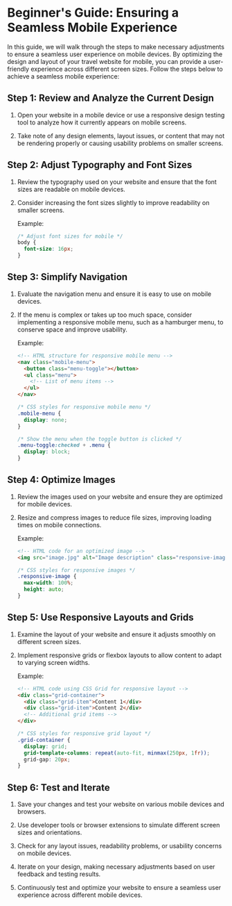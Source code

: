 # Beginner's Guide: Ensuring a Seamless Mobile Experience

In this guide, we will walk through the steps to make necessary adjustments to ensure a seamless user experience on mobile devices. By optimizing the design and layout of your travel website for mobile, you can provide a user-friendly experience across different screen sizes. Follow the steps below to achieve a seamless mobile experience:

## Step 1: Review and Analyze the Current Design

1. Open your website in a mobile device or use a responsive design testing tool to analyze how it currently appears on mobile screens.

2. Take note of any design elements, layout issues, or content that may not be rendering properly or causing usability problems on smaller screens.

## Step 2: Adjust Typography and Font Sizes

1. Review the typography used on your website and ensure that the font sizes are readable on mobile devices.

2. Consider increasing the font sizes slightly to improve readability on smaller screens.

   Example:
   ```css
   /* Adjust font sizes for mobile */
   body {
     font-size: 16px;
   }
   ```

## Step 3: Simplify Navigation

1. Evaluate the navigation menu and ensure it is easy to use on mobile devices.

2. If the menu is complex or takes up too much space, consider implementing a responsive mobile menu, such as a hamburger menu, to conserve space and improve usability.

   Example:
   ```html
   <!-- HTML structure for responsive mobile menu -->
   <nav class="mobile-menu">
     <button class="menu-toggle"></button>
     <ul class="menu">
       <!-- List of menu items -->
     </ul>
   </nav>
   ```

   ```css
   /* CSS styles for responsive mobile menu */
   .mobile-menu {
     display: none;
   }
   
   /* Show the menu when the toggle button is clicked */
   .menu-toggle:checked + .menu {
     display: block;
   }
   ```

## Step 4: Optimize Images

1. Review the images used on your website and ensure they are optimized for mobile devices.

2. Resize and compress images to reduce file sizes, improving loading times on mobile connections.

   Example:
   ```html
   <!-- HTML code for an optimized image -->
   <img src="image.jpg" alt="Image description" class="responsive-image">
   ```

   ```css
   /* CSS styles for responsive images */
   .responsive-image {
     max-width: 100%;
     height: auto;
   }
   ```

## Step 5: Use Responsive Layouts and Grids

1. Examine the layout of your website and ensure it adjusts smoothly on different screen sizes.

2. Implement responsive grids or flexbox layouts to allow content to adapt to varying screen widths.

   Example:
   ```html
   <!-- HTML code using CSS Grid for responsive layout -->
   <div class="grid-container">
     <div class="grid-item">Content 1</div>
     <div class="grid-item">Content 2</div>
     <!-- Additional grid items -->
   </div>
   ```

   ```css
   /* CSS styles for responsive grid layout */
   .grid-container {
     display: grid;
     grid-template-columns: repeat(auto-fit, minmax(250px, 1fr));
     grid-gap: 20px;
   }
   ```

## Step 6: Test and Iterate

1. Save your changes and test your website on various mobile devices and browsers.

2. Use developer tools or browser extensions to simulate different screen sizes and orientations.

3. Check for any layout issues, readability problems, or usability concerns on mobile devices.

4. Iterate on your design, making necessary adjustments based on user feedback and testing results.

5. Continuously test and optimize your website to ensure a seamless user experience across different mobile devices.

